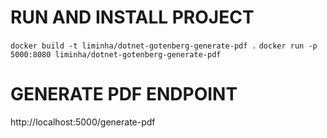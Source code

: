 # RUN AND INSTALL PROJECT
```docker build -t liminha/dotnet-gotenberg-generate-pdf .```
```docker run -p 5000:8080 liminha/dotnet-gotenberg-generate-pdf```

# GENERATE PDF ENDPOINT
http://localhost:5000/generate-pdf